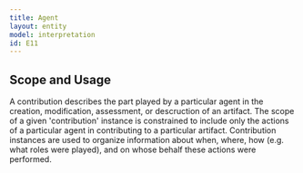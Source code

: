 ```yaml
---
title: Agent
layout: entity
model: interpretation
id: E11
---
```


Scope and Usage
---------------
A contribution describes the part played by a particular agent in the creation, modification, assessment, or descruction of an artifact. The scope of a given 'contribution' instance is constrained to include only the actions of a particular agent in contributing to a particular artifact. Contribution instances are used to organize information about when, where, how (e.g. what roles were played), and on whose behalf these actions were performed.
